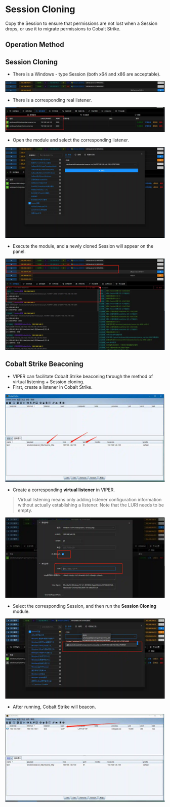 # Session Cloning


Copy the Session to ensure that permissions are not lost when a Session drops, or use it to migrate permissions to Cobalt Strike.

## Operation Method
## Session Cloning
- There is a Windows - type Session (both x64 and x86 are acceptable).

![](img\DefenseEvasion_ProcessInjection_SessionClone\1.webp)

- There is a corresponding real listener.

![](img\DefenseEvasion_ProcessInjection_SessionClone\2.webp)

- Open the module and select the corresponding listener.

![](img\DefenseEvasion_ProcessInjection_SessionClone\3.webp)

- Execute the module, and a newly cloned Session will appear on the panel.

![](img\DefenseEvasion_ProcessInjection_SessionClone\4.webp)

## Cobalt Strike Beaconing
- VIPER can facilitate Cobalt Strike beaconing through the method of virtual listening + Session cloning.
- First, create a listener in Cobalt Strike.

![](img\DefenseEvasion_ProcessInjection_SessionClone\5.webp)

- Create a corresponding **virtual listener** in VIPER.

> Virtual listening means only adding listener configuration information without actually establishing a listener.
> Note that the LURI needs to be empty.
>

![](img\DefenseEvasion_ProcessInjection_SessionClone\6.webp)

- Select the corresponding Session, and then run the **Session Cloning** module.

![](img\DefenseEvasion_ProcessInjection_SessionClone\7.webp)

- After running, Cobalt Strike will beacon.

![](img\DefenseEvasion_ProcessInjection_SessionClone\8.webp)